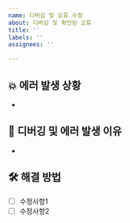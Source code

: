 ```yaml
---
name: 디버깅 및 오류 수정
about: 디버깅 및 확인된 오류
title: ''
labels: ''
assignees: ''

---
```


## :collision: 에러 발생 상황
<!-- 어떤 상황에서 에러가 발생하는지 간단하게 작성하세요. -->
- 

## :speech_balloon: 디버깅 및 에러 발생 이유
<!-- 그 상황에서 에러가 발생하는 이유를 간단하게 작성하세요. -->
- 

## :hammer_and_wrench: 해결 방법
<!-- 어떻게 에러를 해결했는지 간단하게 작성하세요. -->
- [ ] 수정사항1
- [ ] 수정사항2
